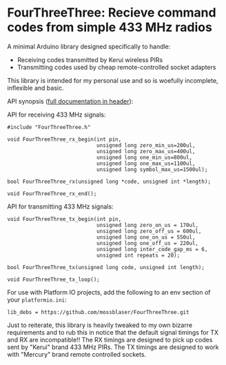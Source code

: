 FourThreeThree: Recieve command codes from simple 433 MHz radios
================================================================

A minimal Arduino library designed specifically to handle:

* Receiving codes transmitted by Kerui wireless PIRs
* Transmitting codes used by cheap remote-controlled socket adapters

This library is intended for my personal use and so is woefully incomplete,
inflexible and basic.

API synopsis ([full documentation in header](./src/FourThreeThree.h)):

API for receiving 433 MHz signals:

    #include "FourThreeThree.h"
    
    void FourThreeThree_rx_begin(int pin,
                                 unsigned long zero_min_us=200ul,
                                 unsigned long zero_max_us=400ul,
                                 unsigned long one_min_us=800ul,
                                 unsigned long one_max_us=1100ul,
                                 unsigned long symbol_max_us=1500ul);
    
    bool FourThreeThree_rx(unsigned long *code, unsigned int *length);
    
    void FourThreeThree_rx_end();

API for transmitting 433 MHz signals:

    void FourThreeThree_tx_begin(int pin,
                                 unsigned long zero_on_us = 170ul,
                                 unsigned long zero_off_us = 600ul,
                                 unsigned long one_on_us = 550ul,
                                 unsigned long one_off_us = 220ul,
                                 unsigned long inter_code_gap_ms = 6,
                                 unsigned int repeats = 20);
    
    bool FourThreeThree_tx(unsigned long code, unsigned int length);
    
    void FourThreeThree_tx_loop();

For use with Platform IO projects, add the following to an env section of your
`platformio.ini`:

    lib_debs = https://github.com/mossblaser/FourThreeThree.git

Just to reiterate, this library is heavily tweaked to my own bizarre
requirements and to rub this in notice that the default signal timings for TX
and RX are incompatible!! The RX timings are designed to pick up codes
sent by "Kerui" brand 433 MHz PIRs. The TX timings are designed to work with
"Mercury" brand remote controlled sockets.
